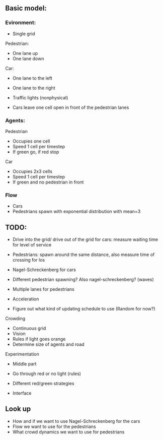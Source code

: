 ## Basic model:
### Evironment:
* Single grid

Pedestrian:
* One lane up
* One lane down

Car:
* One lane to the left
* One lane to the right

* Traffic lights (nonphysical)
* Cars leave one cell open in front of the pedestrian lanes


### Agents:
Pedestrian
* Occupies one cell
* Speed 1 cell per timestep
* If green go, if red stop

Car
* Occupies 2x3 cells
* Speed 1 cell per timestep
* If green and no pedestrian in front

### Flow
* Cars
* Pedestrians spawn with exponential distribution with mean=3



## TODO:
- Drive into the grid/ drive out of the grid for cars: measure waiting time for level of service
- Pedestrians: spawn around the same distance, also measure time of crossing for los

- Nagel-Schreckenberg for cars
- Different pedestrian spawning? Also nagel-schreckenberg? (waves)
- Multiple lanes for pedestrians
- Acceleration

- Figure out what kind of updating schedule to use (Random for now?)

Crowding
- Continuous grid
- Vision
- Rules if light goes orange
- Determine size of agents and road


Experimentation
- Middle part
- Go through red or no light (rules)
- Different red/green strategies

- Interface

## Look up
- How and if we want to use Nagel-Schreckenberg for the cars
- Flow we want to use for the pedestrians
- What crowd dynamics we want to use for pedestrians
